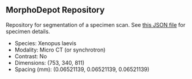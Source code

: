 
## MorphoDepot Repository
Repository for segmentation of a specimen scan.  See [this JSON file](MorphoDepotAccession.json) for specimen details.
* Species: Xenopus laevis
* Modality: Micro CT (or synchrotron)
* Contrast: No
* Dimensions: (753, 340, 811)
* Spacing (mm): (0.06521139, 0.06521139, 0.06521139)
        